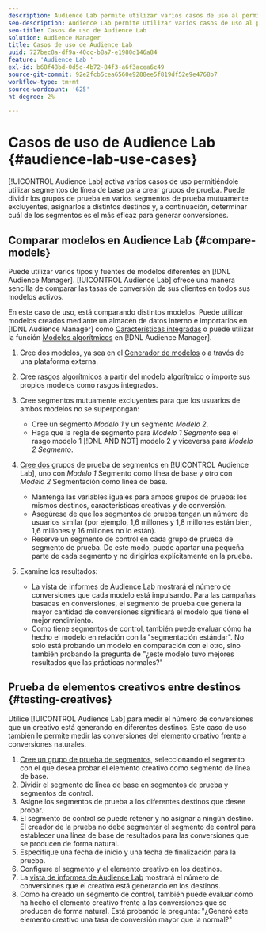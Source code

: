 ```yaml
---
description: Audience Lab permite utilizar varios casos de uso al permitirle utilizar segmentos de línea de base para crear grupos de prueba. Puede dividir los grupos de prueba en varios segmentos de prueba mutuamente excluyentes, asignarlos a distintos destinos y, a continuación, determinar cuál de los segmentos es el más eficaz para generar conversiones.
seo-description: Audience Lab permite utilizar varios casos de uso al permitirle utilizar segmentos de línea de base para crear grupos de prueba. Puede dividir los grupos de prueba en varios segmentos de prueba mutuamente excluyentes, asignarlos a distintos destinos y, a continuación, determinar cuál de los segmentos es el más eficaz para generar conversiones.
seo-title: Casos de uso de Audience Lab
solution: Audience Manager
title: Casos de uso de Audience Lab
uuid: 727bec8a-df9a-40cc-b8a7-e1980d146a84
feature: 'Audience Lab '
exl-id: b68f48bd-0d5d-4b72-84f3-a6f3acea6c49
source-git-commit: 92e2fcb5cea6560e9288ee5f819df52e9e4768b7
workflow-type: tm+mt
source-wordcount: '625'
ht-degree: 2%

---
```


# Casos de uso de Audience Lab {#audience-lab-use-cases}

[!UICONTROL Audience Lab] activa varios casos de uso permitiéndole utilizar segmentos de línea de base para crear grupos de prueba. Puede dividir los grupos de prueba en varios segmentos de prueba mutuamente excluyentes, asignarlos a distintos destinos y, a continuación, determinar cuál de los segmentos es el más eficaz para generar conversiones.

## Comparar modelos en Audience Lab {#compare-models}

Puede utilizar varios tipos y fuentes de modelos diferentes en [!DNL Audience Manager]. [!UICONTROL Audience Lab] ofrece una manera sencilla de comparar las tasas de conversión de sus clientes en todos sus modelos activos.

<!-- audience-lab-compare-models.xml -->

En este caso de uso, está comparando distintos modelos. Puede utilizar modelos creados mediante un almacén de datos interno e importarlos en [!DNL Audience Manager] como [Características integradas](../../features/traits/create-onboarded-rule-based-traits.md#create-rules-based-or-onboarded-traits) o puede utilizar la función [Modelos algorítmicos](../../features/algorithmic-models/understanding-models.md) en [!DNL Audience Manager].

1. Cree dos modelos, ya sea en el [Generador de modelos](../../features/algorithmic-models/create-model.md) o a través de una plataforma externa.
1. Cree [rasgos algorítmicos](../../features/traits/create-algorithmic-traits.md) a partir del modelo algorítmico o importe sus propios modelos como rasgos integrados.
1. Cree segmentos mutuamente excluyentes para que los usuarios de ambos modelos no se superpongan:

   * Cree un segmento *Modelo 1* y un segmento *Modelo 2*.
   * Haga que la regla de segmento para *Modelo 1 Segmento* sea el rasgo modelo 1 [!DNL AND NOT] modelo 2 y viceversa para *Modelo 2 Segmento*.

1. [Cree dos ](../../features/audience-lab/audience-lab-manage-test-groups.md#create-test-groups) grupos de prueba de segmentos en  [!UICONTROL Audience Lab], uno con  *Modelo 1* Segmento como línea de base y otro con  *Modelo 2* Segmentación como línea de base.

   * Mantenga las variables iguales para ambos grupos de prueba: los mismos destinos, características creativas y de conversión.
   * Asegúrese de que los segmentos de prueba tengan un número de usuarios similar (por ejemplo, 1,6 millones y 1,8 millones están bien, 1,6 millones y 16 millones no lo están).
   * Reserve un segmento de control en cada grupo de prueba de segmento de prueba. De este modo, puede apartar una pequeña parte de cada segmento y no dirigirlos explícitamente en la prueba.

1. Examine los resultados:

   * La [vista de informes de Audience Lab](../../features/audience-lab/audience-lab-reporting-view.md) mostrará el número de conversiones que cada modelo está impulsando. Para las campañas basadas en conversiones, el segmento de prueba que genera la mayor cantidad de conversiones significará el modelo que tiene el mejor rendimiento.
   * Como tiene segmentos de control, también puede evaluar cómo ha hecho el modelo en relación con la &quot;segmentación estándar&quot;. No solo está probando un modelo en comparación con el otro, sino también probando la pregunta de &quot;¿este modelo tuvo mejores resultados que las prácticas normales?&quot;

## Prueba de elementos creativos entre destinos {#testing-creatives}

<!-- audience-lab-creatives-across-destinations.xml -->

Utilice [!UICONTROL Audience Lab] para medir el número de conversiones que un creativo está generando en diferentes destinos. Este caso de uso también le permite medir las conversiones del elemento creativo frente a conversiones naturales.

1. [Cree un grupo de prueba de segmentos](../../features/audience-lab/audience-lab-manage-test-groups.md#create-test-groups), seleccionando el segmento con el que desea probar el elemento creativo como segmento de línea de base.
1. Dividir el segmento de línea de base en segmentos de prueba y segmentos de control.
1. Asigne los segmentos de prueba a los diferentes destinos que desee probar.
1. El segmento de control se puede retener y no asignar a ningún destino. El creador de la prueba no debe segmentar el segmento de control para establecer una línea de base de resultados para las conversiones que se producen de forma natural.
1. Especifique una fecha de inicio y una fecha de finalización para la prueba.
1. Configure el segmento y el elemento creativo en los destinos.
1. La [vista de informes de Audience Lab](../../features/audience-lab/audience-lab-reporting-view.md) mostrará el número de conversiones que el creativo está generando en los destinos.
1. Como ha creado un segmento de control, también puede evaluar cómo ha hecho el elemento creativo frente a las conversiones que se producen de forma natural. Está probando la pregunta: &quot;¿Generó este elemento creativo una tasa de conversión mayor que la normal?&quot;
